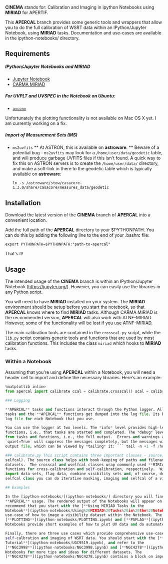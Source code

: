 **CINEMA** stands for: Calibration and Imaging in ipython Notebooks using **MIRIAD** for APERTIF. 

This **APERCAL**  branch provides some generic tools and wrappers that allow you to do the full
calibration of WSRT data within an IPython/Jupyter Notebook, using **MIRIAD** tasks. Documentation
and use-cases are available in the ipython-notebooks/ directory. 

## Requirements

##### IPython/Jupyter Notebooks and MIRIAD
* [Jupyter Notebook](https://jupyter.org/)
* [CARMA MIRIAD](http://bima.astro.umd.edu/miriad/)

##### For UVPLT and UVSPEC in the Notebook on **Ubuntu**:
* [`avconv`](https://libav.org/avconv.html)

Unfortunately the plotting functionality is not available on Mac OS X yet. I am currently working on
a fix.

##### Import of Measurement Sets (MS)
* `ms2uvfits`
    ** At ASTRON, this is available on **astroware**. 
    ** Beware of a potential bug - `ms2uvfits` may look for a `/home/user/data/geodetic` table, and
    will produce garbage UVFITS files if this isn't found. A quick way to fix this on ASTRON servers is
    to create the `/home/user/data/` directory, and make a soft-link in there to the geodetic table
    which is typically available on **astroware**: 
    ```
    ln -s /astroware/stow/casacore-1.3.0/share/casacore/measures_data/geodetic
    ```

## Installation

Download the latest version of the **CINEMA** branch of **APERCAL** into a convenient location. 

Add the full path of the **APERCAL** directory to your $PYTHONPATH. You can do this by adding the
following line to the end of your .bashrc file:

``` export PYTHONPATH=$PYTHONPATH:"path-to-apercal" ```

That's it!

## Usage

The intended usage of the **CINEMA** branch is within an IPython/Jupyter Notebook
(https://jupyter.org/). However, you can easily use the libraries in any Python script. 

You will need to have **MIRIAD** installed on your system. The **MIRIAD** environment should be
setup before you start the notebook, so that **APERCAL** knows where to find **MIRIAD** tasks.
Although CARMA MIRIAD is the recommended version, **APERCAL** will also work with ATNF-MIRIAD.
However, some of the functionality will be lost if you use ATNF-MIRIAD.

The main calibration tools are contained in the `crosscal.py` script, while the `lib.py` script
contains generic tools and functions that are used by most calibration functions. This includes the
class `miriad` which hooks to **MIRIAD** tasks. 

### Within a Notebook

Assuming that you're using **APERCAL** within a Notebook, you will need a header cell to import and
define the necessary libraries. Here's an example:

```python from apercal import lib lib.setup_logger('debug', logfile='/home/user/my-log-file.log')
%matplotlib inline
from apercal import calibrate ccal = calibrate.crosscal() scal = calibrate.wselfcal() ```

### Logging

**APERCAL** tasks and functions interact through the Python logger. All the output from **MIRIAD**
tasks and the **APERCAL** functions get dumped into the log file. Its best to use a new different
log file for each Notebook that you use.

You can use the logger at two levels. The *info* level provides high-level messages from tasks and
functions, i.e., that tasks are started and completed. The *debug* level provides low-level messages
from tasks and functions, i.e., the full output.  Errors and warnings are always reported. Using
`quiet=True` will suppress the messages completely, but the messages will still get logged to an
output file, which can be viewed by *tailing* it: ``` tail -n +1 -f /home/user/my-log-file.log ```

### calibrate.py This script contains three important classes - source, crosscal and wselfcal (WSRT
selfcal). The source class helps with book-keeping of paths and filenames of input and output
datasets.  The crosscal and wselfcal classes wrap commonly used **MIRIAD** tasks and python
functions for cross-calibration and self-calibration, respectively.  With the crosscal class you can
import data-sets, flag data, combine visibility sets and, of course, do cross-calibration.  With the
selfcal class you can do iterative masking, imaging and selfcal of a visibility set. 

## Examples

In the [ipython-notebooks/](ipython-notebooks/) directory you will find several examples of
**APERCAL** usage. The rendered output of the Notebooks will appear on the **Github** website. I
recommend that you start with the [**Using MIRIAD Tasks in the
Notebook**](ipython-notebooks/Using%20MIRIAD%20Tasks%20in%20the%20Notebook.ipynb). This provides a
use-case of how to image a visibility dataset within the Notebook. The
[**PLOTTING**](ipython-notebooks/PLOTTING.ipynb) and [**PGFLAG**](ipython-notebooks/PGFLAG.ipynb)
Notebooks provide short examples of how to plot UV data and do automated flagging, respectively. 

Finally, there are three use cases which provide comprehensive use-cases for the cross-calibration,
self-calbration and imaging of WSRT data. You should start with the [**UGC9519
Tutorial**](ipython-notebooks/UGC9519.ipynb), and refer to the
[**NGC3998**](ipython-notebooks/NGC3998.ipynb) and [**NGC4278**](ipython-notebooks/NGC4278.ipynb)
Notebooks for more tips and ideas for different datasets. The
[**NGC4278**](ipython-notebooks/NGC4278.ipynb) contains a block on importing Measurement Sets. 
